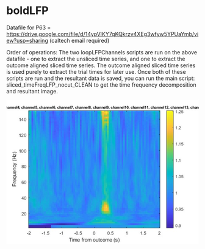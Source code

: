 # boldLFP

Datafile for P63 = https://drive.google.com/file/d/14ypVlKY7qKQkrzv4XEg3wfyw5YPUaYmb/view?usp=sharing (caltech email required)

Order of operations: The two loopLFPChannels scripts are run on the above datafile - one to extract the unsliced time series, and one to extract the outcome aligned sliced time series. The outcome aligned sliced time series is used purely to extract the trial times for later use. Once both of these scripts are run and the resultant data is saved, you can run the main script: sliced_timeFreqLFP_nocut_CLEAN to get the time frequency decomposition and resultant image.

![Resultant Plot](plot150.jpg)
